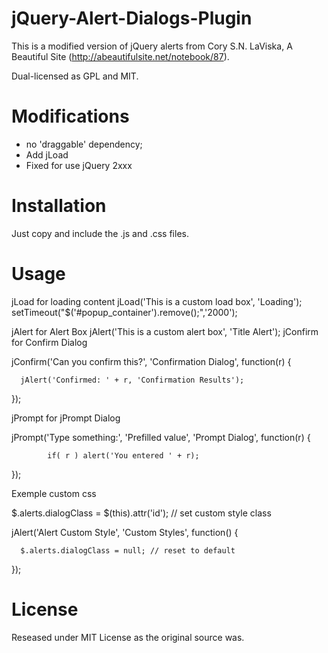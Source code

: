 # jQuery-Alert-Dialogs-Plugin
This is a modified version of jQuery alerts from Cory S.N. LaViska, A Beautiful
Site (http://abeautifulsite.net/notebook/87).

Dual-licensed as GPL and MIT.

# Modifications

- no 'draggable' dependency;
- Add jLoad 
- Fixed for use jQuery 2xxx

# Installation

Just copy and include the .js and .css files.

# Usage
  
  
jLoad for loading content
  jLoad('This is a custom load box', 'Loading');
  setTimeout("$('#popup_container').remove();",'2000');

jAlert for Alert Box
  jAlert('This is a custom alert box', 'Title Alert');
  jConfirm for Confirm Dialog

jConfirm('Can you confirm this?', 'Confirmation Dialog', function(r) {
  
      jAlert('Confirmed: ' + r, 'Confirmation Results');
      
  });


  jPrompt for jPrompt Dialog
  
  
  jPrompt('Type something:', 'Prefilled value', 'Prompt Dialog', function(r) {
  
            if( r ) alert('You entered ' + r);
  
  });


  Exemple custom css
  
  $.alerts.dialogClass = $(this).attr('id'); // set custom style class
  
  jAlert('Alert Custom Style', 'Custom Styles', function() {
  
      $.alerts.dialogClass = null; // reset to default
  
  });


# License

Reseased under MIT License as the original source was.
